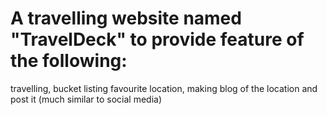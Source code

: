 # A travelling website named "TravelDeck" to provide feature of the following:
travelling, bucket listing favourite location, making blog of the location and post it (much similar to social media)
